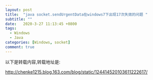 ```yaml
---
layout: post
title:  "java socket.sendUrgentData在windows7下出现17次失效的问题 "
subtitle: ""
date:   2020-3-27 11:13:45 +0800
tags:
  - Windows
  - Java
categories: [Windows, socket]
comment: true
---
```


以下是转载内容,转载地址是:

http://chenke1215.blog.163.com/blog/static/124414520103611222617/